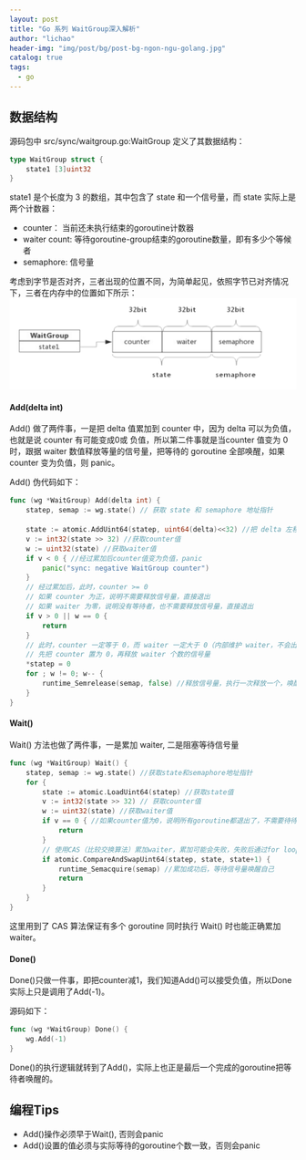```yaml
---
layout: post
title: "Go 系列 WaitGroup深入解析"
author: "lichao"
header-img: "img/post/bg/post-bg-ngon-ngu-golang.jpg"
catalog: true
tags:
  - go
---
```


## 数据结构

源码包中 src/sync/waitgroup.go:WaitGroup 定义了其数据结构： 
```go
type WaitGroup struct { 
	state1 [3]uint32 
} 
```
state1 是个长度为 3 的数组，其中包含了 state 和一个信号量，而 state 实际上是两个计数器： 
- counter： 当前还未执行结束的goroutine计数器 
- waiter count: 等待goroutine-group结束的goroutine数量，即有多少个等候者 
- semaphore: 信号量 
  
考虑到字节是否对齐，三者出现的位置不同，为简单起见，依照字节已对齐情况下，三者在内存中的位置如下所示：
![wait group](/img/post/lang/go/WaitGroup.png)

#### Add(delta int)
Add() 做了两件事，一是把 delta 值累加到 counter 中，因为 delta 可以为负值，也就是说 counter 有可能变成0或 负值，所以第二件事就是当counter 值变为 0 时，跟据 waiter 数值释放等量的信号量，把等待的 goroutine 全部唤醒，如果 counter 变为负值，则 panic。

Add() 伪代码如下：
```go
func (wg *WaitGroup) Add(delta int) { 
	statep, semap := wg.state() // 获取 state 和 semaphore 地址指针 
	
	state := atomic.AddUint64(statep, uint64(delta)<<32) //把 delta 左移 32 位累加到 state，即累加到 counter 中 
	v := int32(state >> 32) //获取counter值 
	w := uint32(state) //获取waiter值 
	if v < 0 { //经过累加后counter值变为负值，panic 
		panic("sync: negative WaitGroup counter") 
	} 
	// 经过累加后，此时，counter >= 0 
	// 如果 counter 为正，说明不需要释放信号量，直接退出 
	// 如果 waiter 为零，说明没有等待者，也不需要释放信号量，直接退出 
	if v > 0 || w == 0 { 
		return 
	} 
	// 此时，counter 一定等于 0，而 waiter 一定大于 0（内部维护 waiter，不会出现小于 0 的情况），
	// 先把 counter 置为 0，再释放 waiter 个数的信号量 
	*statep = 0 
	for ; w != 0; w-- { 
		runtime_Semrelease(semap, false) //释放信号量，执行一次释放一个，唤醒一个等待者 
	} 
}
```

#### Wait()
Wait() 方法也做了两件事，一是累加 waiter, 二是阻塞等待信号量
```go
func (wg *WaitGroup) Wait() { 
	statep, semap := wg.state() //获取state和semaphore地址指针 
	for { 
		state := atomic.LoadUint64(statep) //获取state值
		v := int32(state >> 32) // 获取counter值 
		w := uint32(state) //获取waiter值 
		if v == 0 { //如果counter值为0，说明所有goroutine都退出了，不需要待待，直接返回 
			return  
		} 
		// 使用CAS（比较交换算法）累加waiter，累加可能会失败，失败后通过for loop下次重试 
		if atomic.CompareAndSwapUint64(statep, state, state+1) { 
			runtime_Semacquire(semap) //累加成功后，等待信号量唤醒自己 
			return 
		} 
	} 
}
```
这里用到了 CAS 算法保证有多个 goroutine 同时执行 Wait() 时也能正确累加 waiter。
####  Done()
Done()只做一件事，即把counter减1，我们知道Add()可以接受负值，所以Done实际上只是调用了Add(-1)。 

源码如下：
```go
func (wg *WaitGroup) Done() {
	wg.Add(-1)
}
```
Done()的执行逻辑就转到了Add()，实际上也正是最后一个完成的goroutine把等待者唤醒的。


## 编程Tips
- Add()操作必须早于Wait(), 否则会panic 
- Add()设置的值必须与实际等待的goroutine个数一致，否则会panic
